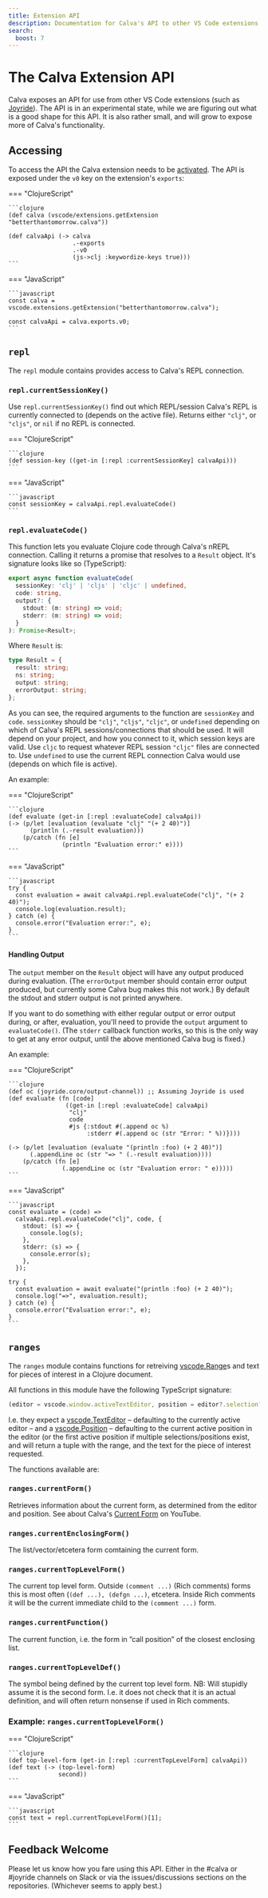 ```yaml
---
title: Extension API
description: Documentation for Calva's API to other VS Code extensions (such as Joyride)
search:
  boost: 7
---
```


# The Calva Extension API

Calva exposes an API for use from other VS Code extensions (such as [Joyride](./joyride.md)). The API is in an experimental state, while we are figuring out what is a good shape for this API. It is also rather small, and will grow to expose more of Calva's functionality.

## Accessing

To access the API the Calva extension needs to be [activated](https://code.visualstudio.com/api/references/vscode-api#Extension%3CT%3E). The API is exposed under the `v0` key on the extension's `exports`:

=== "ClojureScript"

    ```clojure
    (def calva (vscode/extensions.getExtension "betterthantomorrow.calva"))

    (def calvaApi (-> calva
                      .-exports
                      .-v0
                      (js->clj :keywordize-keys true)))
    ```

=== "JavaScript"

    ```javascript
    const calva = vscode.extensions.getExtension("betterthantomorrow.calva");

    const calvaApi = calva.exports.v0;
    ```

## `repl`

The `repl` module contains provides access to Calva's REPL connection.

### `repl.currentSessionKey()`

Use `repl.currentSessionKey()` find out which REPL/session Calva's REPL is currently connected to (depends on the active file). Returns either `"clj"`, or `"cljs"`, or `nil` if no REPL is connected.

=== "ClojureScript"

    ```clojure
    (def session-key ((get-in [:repl :currentSessionKey] calvaApi)))
    ```

=== "JavaScript"

    ```javascript
    const sessionKey = calvaApi.repl.evaluateCode()
    ```

### `repl.evaluateCode()`

This function lets you evaluate Clojure code through Calva's nREPL connection. Calling it returns a promise that resolves to a `Result` object. It's signature looks like so (TypeScript):

```typescript
export async function evaluateCode(
  sessionKey: 'clj' | 'cljs' | 'cljc' | undefined,
  code: string,
  output?: {
    stdout: (m: string) => void;
    stderr: (m: string) => void;
  }
): Promise<Result>;
```

Where `Result` is:

```typescript
type Result = {
  result: string;
  ns: string;
  output: string;
  errorOutput: string;
};
```

As you can see, the required arguments to the function are `sessionKey` and `code`. `sessionKey` should be `"clj"`, `"cljs"`, `"cljc"`, or `undefined` depending on which of Calva's REPL sessions/connections that should be used. It will depend on your project, and how you connect to it, which session keys are valid. Use `cljc` to request whatever REPL session `"cljc"` files are connected to. Use `undefined` to use the current REPL connection Calva would use (depends on which file is active).

An example:

=== "ClojureScript"

    ```clojure
    (def evaluate (get-in [:repl :evaluateCode] calvaApi))
    (-> (p/let [evaluation (evaluate "clj" "(+ 2 40)")]
          (println (.-result evaluation)))
        (p/catch (fn [e]
                   (println "Evaluation error:" e))))
    ```

=== "JavaScript"

    ```javascript
    try {
      const evaluation = await calvaApi.repl.evaluateCode("clj", "(+ 2 40)");
      console.log(evaluation.result);
    } catch (e) {
      console.error("Evaluation error:", e);
    }
    ```

#### Handling Output

The `output` member on the `Result` object will have any output produced during evaluation. (The `errorOutput` member should contain error output produced, but currently some Calva bug makes this not work.) By default the stdout and stderr output is not printed anywhere.

If you want to do something with either regular output or error output during, or after, evaluation, you'll need to provide the `output` argument to `evaluateCode()`. (The `stderr` callback function works, so this is the only way to get at any error output, until the above mentioned Calva bug is fixed.)

An example:

=== "ClojureScript"

    ```clojure
    (def oc (joyride.core/output-channel)) ;; Assuming Joyride is used
    (def evaluate (fn [code]
                    ((get-in [:repl :evaluateCode] calvaApi)
                     "clj"
                     code
                     #js {:stdout #(.append oc %)
                          :stderr #(.append oc (str "Error: " %))})))

    (-> (p/let [evaluation (evaluate "(println :foo) (+ 2 40)")]
          (.appendLine oc (str "=> " (.-result evaluation))))
        (p/catch (fn [e]
                   (.appendLine oc (str "Evaluation error: " e)))))
    ```

=== "JavaScript"

    ```javascript
    const evaluate = (code) =>
      calvaApi.repl.evaluateCode("clj", code, {
        stdout: (s) => {
          console.log(s);
        },
        stderr: (s) => {
          console.error(s);
        },
      });

    try {
      const evaluation = await evaluate("(println :foo) (+ 2 40)");
      console.log("=>", evaluation.result);
    } catch (e) {
      console.error("Evaluation error:", e);
    }
    ```

## `ranges`

The `ranges` module contains functions for retreiving [vscode.Range](https://code.visualstudio.com/api/references/vscode-api#Range)s and text for pieces of interest in a Clojure document.

All functions in this module have the following TypeScript signature:

```typescript
(editor = vscode.window.activeTextEditor, position = editor?.selection?.active) => [vscode.Range, string];
```

I.e. they expect a [vscode.TextEditor]() – defaulting to the currently active editor – and a [vscode.Position]() – defaulting to the current active position in the editor (or the first active position if multiple selections/positions exist, and will return a tuple with the range, and the text for the piece of interest requested.

The functions available are:

### `ranges.currentForm()`

Retrieves information about the current form, as determined from the editor and position. See about Calva's [Current Form]() on YouTube.

### `ranges.currentEnclosingForm()`

The list/vector/etcetera form comtaining the current form.

### `ranges.currentTopLevelForm()`

The current top level form. Outside `(comment ...)` (Rich comments) forms this is most often (`(def ...), (defgn ...)`, etcetera. Inside Rich comments it will be the current immediate child to the `(comment ...)` form.

### `ranges.currentFunction()`

The current function, i.e. the form in ”call position” of the closest enclosing list.

### `ranges.currentTopLevelDef()`

The symbol being defined by the current top level form. NB: Will stupidly assume it is the second form. I.e. it does not check that it is an actual definition, and will often return nonsense if used in Rich comments.

### Example: `ranges.currentTopLevelForm()`

=== "ClojureScript"

    ```clojure
    (def top-level-form (get-in [:repl :currentTopLevelForm] calvaApi))
    (def text (-> (top-level-form)
                  second))
    ```

=== "JavaScript"

    ```javascript
    const text = repl.currentTopLevelForm()[1];
    ```

## Feedback Welcome

Please let us know how you fare using this API. Either in the #calva or #joyride channels on Slack or via the issues/discussions sections on the repositories. (Whichever seems to apply best.)